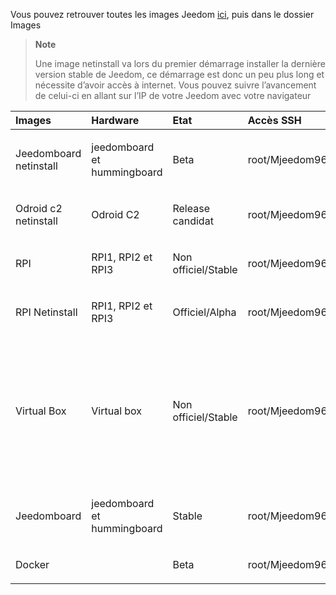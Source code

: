 Vous pouvez retrouver toutes les images Jeedom [ici](https://www.amazon.fr/clouddrive/share/OwYXPEKiIMdsGhkFeI3eUQ0VcvTEBq0qxQevlXPvPIy/folder/IT3WZ3N0RqGzaLBnBo0qog), puis dans le dossier Images

> **Note**
>
> Une image netinstall va lors du premier démarrage installer la dernière version stable de Jeedom, ce démarrage est donc un peu plus long et nécessite d’avoir accès à internet. Vous pouvez suivre l’avancement de celui-ci en allant sur l’IP de votre Jeedom avec votre navigateur

<table>
<colgroup>
<col width="20%" />
<col width="20%" />
<col width="20%" />
<col width="20%" />
<col width="20%" />
</colgroup>
<thead>
<tr class="header">
<th align="left">Images</th>
<th align="left">Hardware</th>
<th align="left">Etat</th>
<th align="left">Accès SSH</th>
<th align="left">Remarques</th>
</tr>
</thead>
<tbody>
<tr class="odd">
<td align="left"><p>Jeedomboard netinstall</p></td>
<td align="left"><p>jeedomboard et hummingboard</p></td>
<td align="left"><p>Beta</p></td>
<td align="left"><p>root/Mjeedom96</p></td>
<td align="left"></td>
</tr>
<tr class="even">
<td align="left"><p>Odroid c2 netinstall</p></td>
<td align="left"><p>Odroid C2</p></td>
<td align="left"><p>Release candidat</p></td>
<td align="left"><p>root/Mjeedom96</p></td>
<td align="left"></td>
</tr>
<tr class="odd">
<td align="left"><p>RPI</p></td>
<td align="left"><p>RPI1, RPI2 et RPI3</p></td>
<td align="left"><p>Non officiel/Stable</p></td>
<td align="left"><p>root/Mjeedom96</p></td>
<td align="left"></td>
</tr>
<tr class="even">
<td align="left"><p>RPI Netinstall</p></td>
<td align="left"><p>RPI1, RPI2 et RPI3</p></td>
<td align="left"><p>Officiel/Alpha</p></td>
<td align="left"><p>root/Mjeedom96</p></td>
<td align="left"></td>
</tr>
<tr class="odd">
<td align="left"><p>Virtual Box</p></td>
<td align="left"><p>Virtual box</p></td>
<td align="left"><p>Non officiel/Stable</p></td>
<td align="left"><p>root/Mjeedom96</p></td>
<td align="left"><p>Non maintenu, il vaut mieux passer par l’installation manuelle de Jeedom pour tout ce qui est VM</p></td>
</tr>
<tr class="even">
<td align="left"><p>Jeedomboard</p></td>
<td align="left"><p>jeedomboard et hummingboard</p></td>
<td align="left"><p>Stable</p></td>
<td align="left"><p>root/Mjeedom96</p></td>
<td align="left"></td>
</tr>
<tr class="odd">
<td align="left"><p>Docker</p></td>
<td align="left"></td>
<td align="left"><p>Beta</p></td>
<td align="left"><p>root/Mjeedom96</p></td>
<td align="left"></td>
</tr>
</tbody>
</table>


